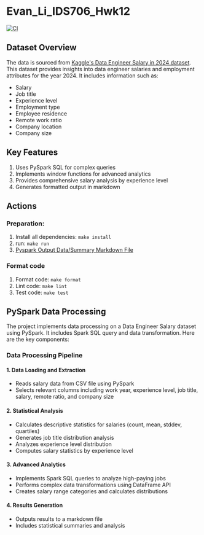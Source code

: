 # Evan_Li_IDS706_Hwk12

[![CI](https://github.com/bionicotaku/Evan_Li_IDS706_Hwk12/actions/workflows/cicd.yml/badge.svg)](https://github.com/bionicotaku/Evan_Li_IDS706_Hwk12/actions/workflows/cicd.yml)

## Dataset Overview

The data is sourced from [Kaggle's Data Engineer Salary in 2024 dataset](https://www.kaggle.com/datasets/chopper53/data-engineer-salary-in-2024). This dataset provides insights into data engineer salaries and employment attributes for the year 2024. It includes information such as:
   - Salary
   - Job title
   - Experience level
   - Employment type
   - Employee residence
   - Remote work ratio
   - Company location
   - Company size

## Key Features
1. Uses PySpark SQL for complex queries
2. Implements window functions for advanced analytics
3. Provides comprehensive salary analysis by experience level
4. Generates formatted output in markdown

## Actions

### Preparation:
1. Install all dependencies: `make install`
2. run: `make run`
3. [Pyspark Output Data/Summary Markdown File](analysis_results.md)

### Format code
1. Format code: `make format`
2. Lint code: `make lint`
3. Test code: `make test`

## PySpark Data Processing
The project implements data processing on a Data Engineer Salary dataset using PySpark. It includes Spark SQL query and data transformation. Here are the key components:

### Data Processing Pipeline
#### 1. Data Loading and Extraction
- Reads salary data from CSV file using PySpark
- Selects relevant columns including work year, experience level, job title, salary, remote ratio, and company size


#### 2. Statistical Analysis
- Calculates descriptive statistics for salaries (count, mean, stddev, quartiles)
- Generates job title distribution analysis
- Analyzes experience level distribution
- Computes salary statistics by experience level

#### 3. Advanced Analytics
- Implements Spark SQL queries to analyze high-paying jobs
- Performs complex data transformations using DataFrame API
- Creates salary range categories and calculates distributions

#### 4. Results Generation
- Outputs results to a markdown file
- Includes statistical summaries and analysis
